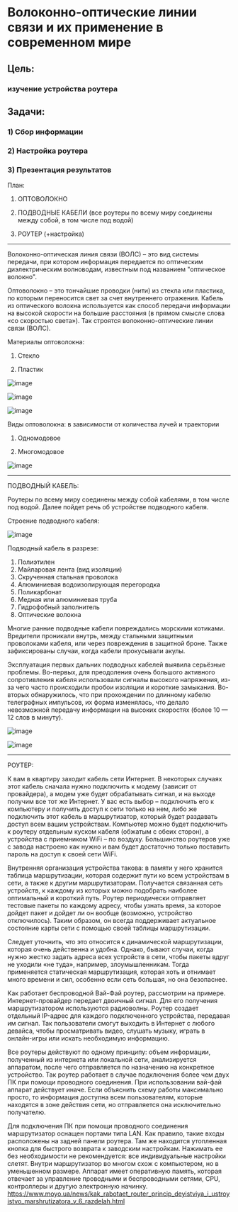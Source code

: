 # Волоконно-оптические линии связи и их применение в современном мире
## Цель: 
### изучение устройства роутера
## Задачи: 

### 1) Сбор информации

### 2) Настройка роутера

### 3) Презентация результатов

План:

1) ОПТОВОЛОКНО

2) ПОДВОДНЫЕ КАБЕЛИ (все роутеры по всему миру соединены между собой, в том числе под водой)

3) РОУТЕР (+настройка)

***

Волоконно-оптическая линия связи (ВОЛС) – это вид системы передачи, при котором информация передается по оптическим диэлектрическим волноводам, известным под названием "оптическое волокно".

Оптоволокно – это тончайшие проводки (нити) из стекла или пластика, по которым переносится свет за счет внутреннего отражения. Кабель из оптического волокна используется как способ передачи информации на высокой скорости на большие расстояния (в прямом смысле слова «со скоростью света»). Так строятся волоконно-оптические линии связи (ВОЛС).

Материалы оптоволокна:

1) Стекло

2) Пластик

![image](https://user-images.githubusercontent.com/85163822/120632120-4dc47000-c471-11eb-8be8-24d582eb3eff.png)

![image](https://user-images.githubusercontent.com/85163822/120632164-59179b80-c471-11eb-8b3a-4b618ed6b6d4.png)

![image](https://user-images.githubusercontent.com/85163822/120632183-5cab2280-c471-11eb-981b-5c982fdc1dce.png)

Виды оптоволокна: в зависимости от количества лучей и траектории
1) Одномодовое

2) Многомодовое 

![image](https://user-images.githubusercontent.com/85163822/120632285-75b3d380-c471-11eb-9302-8859a20c1bca.png)

***

ПОДВОДНЫЙ КАБЕЛЬ:

Роутеры по всему миру соединены между собой кабелями, в том числе под водой. Далее пойдет речь об устройстве подводного кабеля.

Строение подводного кабеля:

![image](https://user-images.githubusercontent.com/85163822/120634644-26bb6d80-c474-11eb-9c59-a710f9dd0f0d.png)

Подводный кабель в разрезе:
1. Полиэтилен
2. Майларовая лента (вид изоляции)
3. Скрученная стальная проволока
4. Алюминиевая водоизолирующая перегородка
5. Поликарбонат
6. Медная или алюминиевая труба
7. Гидрофобный заполнитель
8. Оптические волокна

Многие ранние подводные кабели повреждались морскими котиками. Вредители проникали внутрь, между стальными защитными проволоками кабеля, или через повреждения в защитной броне. Также зафиксированы случаи, когда кабели прокусывали акулы.
 
Эксплуатация первых дальних подводных кабелей выявила серьёзные проблемы. Во-первых, для преодоления очень большого активного сопротивления кабеля использовали сигналы высокого напряжения, из-за чего часто происходили пробои изоляции и короткие замыкания. Во-вторых обнаружилось, что при прохождении по длинному кабелю телеграфных импульсов, их форма изменялась, что делало невозможной передачу информации на высоких скоростях (более 10 — 12 слов в минуту).

![image](https://user-images.githubusercontent.com/85163822/120636310-2ae88a80-c476-11eb-855b-3d5a412e9de4.png)

![image](https://user-images.githubusercontent.com/85163822/120636351-38057980-c476-11eb-9499-2737e852e496.png)


***
РОУТЕР:

К вам в квартиру заходит кабель сети Интернет. В некоторых случаях этот кабель сначала нужно подключить к модему (зависит от провайдера), а модем уже будет обрабатывать сигнал, и на выходе получим все тот же Интернет. У вас есть выбор – подключить его к компьютеру и получить доступ к сети только на нем, либо же подключить этот кабель в маршрутизатор, который будет раздавать доступ всем вашим устройствам. Компьютер можно будет подключить к роутеру отдельным куском кабеля (обжатым с обеих сторон), а устройства с приемником WiFi – по воздуху. Большинство роутеров уже с завода настроено как нужно и вам будет достаточно только поставить пароль на доступ к своей сети WiFi.

Внутренняя организация устройства такова: в памяти у него хранится таблица маршрутизации, которая содержит пути ко всем устройствам в сети, а также к другим маршрутизаторам. Получается связанная сеть устройств, к каждому из которых можно подобрать наиболее оптимальный и короткий путь. Роутер периодически отправляет тестовые пакеты по каждому адресу, чтобы узнать время, за которое дойдет пакет и дойдет ли он вообще (возможно, устройство отключилось). Таким образом, он всегда поддерживает актуальное состояние карты сети с помощью своей таблицы маршрутизации.

Следует уточнить, что это относится к динамической маршрутизации, которая очень действенна и удобна. Однако, бывают случаи, когда нужно жестко задать адреса всех устройств в сети, чтобы пакеты вдруг не уходили «не туда», например, злоумышленникам. Тогда применяется статическая маршрутизация, которая хоть и отнимает много времени и сил, особенно если сеть большая, но она безопаснее. 





Как работает беспроводной Вай-Фай роутер, рассмотрим на примере. Интернет-провайдер передает двоичный сигнал. Для его получения маршрутизатором используются радиоволны. Роутер создает отдельный IP-адрес для каждого подключенного устройства, передавая им сигнал. Так пользователи смогут выходить в Интернет с любого девайса, чтобы просматривать видео, слушать музыку, играть в онлайн-игры или искать необходимую информацию.


Все роутеры действуют по одному принципу: объем информации, полученный из интернета или локальной сети, анализируется аппаратом, после чего отправляется по назначению на конкретное устройство.
Так роутер работает в случае подключения более чем двух ПК при помощи проводного соединения. При использовании вай-фай аппарат действует иначе. Если объяснить схему работы максимально просто, то информация доступна всем пользователям, которые находятся в зоне действия сети, но отправляется она исключительно получателю.

Для подключения ПК при помощи проводного соединения маршрутизатор оснащен портами типа LAN. Как правило, такие входы расположены на задней панели роутера. Там же находится утопленная кнопка для быстрого возврата к заводским настройкам. Нажимать ее без необходимости не рекомендуется: все индивидуальные настройки слетят.
Внутри маршрутизатор во многом схож с компьютером, но в уменьшенном размере. Аппарат имеет оперативную память, которая отвечает за управление проводными и беспроводными сетями, CPU, контроллеры и другую электронную начинку.
https://www.moyo.ua/news/kak_rabotaet_router_princip_deyistviya_i_ustroyistvo_marshrutizatora_v_6_razdelah.html



